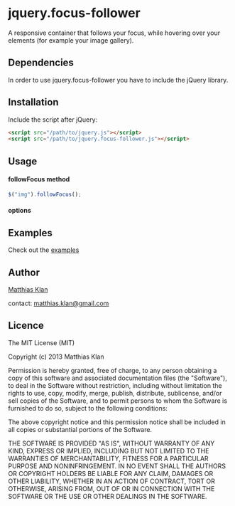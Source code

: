 # jquery.focus-follower

A responsive container that follows your focus, while hovering over your elements (for example your image gallery).

## Dependencies

In order to use jquery.focus-follower you have to include the jQuery library.

## Installation

Include the script after jQuery:

```html
<script src="/path/to/jquery.js"></script>
<script src="/path/to/jquery.focus-follower.js"></script>
```

## Usage


#### followFocus method

```javascript
$("img").followFocus();
```


#### options

## Examples

Check out the [examples](https://github.com/vaceta/jquery-focus-follower/tree/master/examples) 


## Author

[Matthias Klan](https://github.com/vaceta/)

contact: matthias.klan@gmail.com 


## Licence

The MIT License (MIT)

Copyright (c) 2013 Matthias Klan

Permission is hereby granted, free of charge, to any person obtaining a copy of
this software and associated documentation files (the "Software"), to deal in
the Software without restriction, including without limitation the rights to
use, copy, modify, merge, publish, distribute, sublicense, and/or sell copies of
the Software, and to permit persons to whom the Software is furnished to do so,
subject to the following conditions:

The above copyright notice and this permission notice shall be included in all
copies or substantial portions of the Software.

THE SOFTWARE IS PROVIDED "AS IS", WITHOUT WARRANTY OF ANY KIND, EXPRESS OR
IMPLIED, INCLUDING BUT NOT LIMITED TO THE WARRANTIES OF MERCHANTABILITY, FITNESS
FOR A PARTICULAR PURPOSE AND NONINFRINGEMENT. IN NO EVENT SHALL THE AUTHORS OR
COPYRIGHT HOLDERS BE LIABLE FOR ANY CLAIM, DAMAGES OR OTHER LIABILITY, WHETHER
IN AN ACTION OF CONTRACT, TORT OR OTHERWISE, ARISING FROM, OUT OF OR IN
CONNECTION WITH THE SOFTWARE OR THE USE OR OTHER DEALINGS IN THE SOFTWARE.